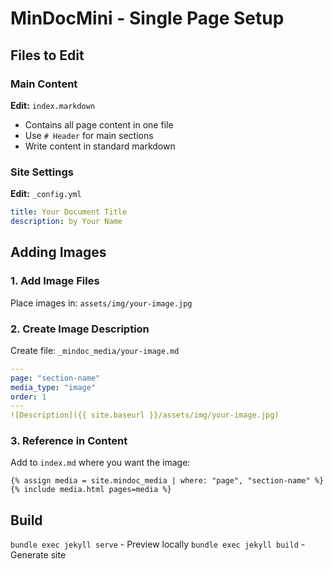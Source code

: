 # MinDocMini - Single Page Setup

## Files to Edit

### Main Content
**Edit:** `index.markdown`
- Contains all page content in one file
- Use `# Header` for main sections
- Write content in standard markdown

### Site Settings
**Edit:** `_config.yml`
```yaml
title: Your Document Title
description: by Your Name
```

## Adding Images

### 1. Add Image Files
Place images in: `assets/img/your-image.jpg`

### 2. Create Image Description
Create file: `_mindoc_media/your-image.md`
```yaml
---
page: "section-name"
media_type: "image"
order: 1
---
![Description]({{ site.baseurl }}/assets/img/your-image.jpg)
```

### 3. Reference in Content
Add to `index.md` where you want the image:
```liquid
{% assign media = site.mindoc_media | where: "page", "section-name" %}
{% include media.html pages=media %}
```

## Build
`bundle exec jekyll serve` - Preview locally
`bundle exec jekyll build` - Generate site